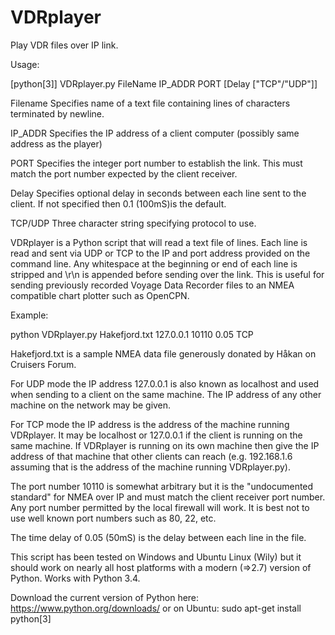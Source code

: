 # VDRplayer
Play VDR files over IP link.

Usage:

[python[3]] VDRplayer.py FileName IP_ADDR PORT [Delay ["TCP"/"UDP"]]

  Filename      Specifies name of a text file containing lines of characters 
                terminated by newline.
  
  IP_ADDR       Specifies the IP address of a client computer (possibly same address 
                as the player)
  
  PORT          Specifies the integer port number to establish the link. This must 
                match the port number expected by the client receiver.
				
  Delay         Specifies optional delay in seconds between each line sent to the client.
                If not specified then 0.1 (100mS)is the default.
				
  TCP/UDP       Three character string specifying protocol to use.
  

VDRplayer is a Python script that will read a text file of lines. Each line is read and 
sent via UDP or TCP to the IP and port address provided on the command line. Any 
whitespace at the beginning or end of each line is stripped and \r\n is appended before 
sending over the link. This is useful for sending previously recorded Voyage Data Recorder 
files to an NMEA compatible chart plotter such as OpenCPN.

Example:

python VDRplayer.py Hakefjord.txt 127.0.0.1 10110 0.05 TCP

Hakefjord.txt is a sample NMEA data file generously donated by Håkan on Cruisers Forum.

For UDP mode the IP address 127.0.0.1 is also known as localhost and used when sending 
to a client on the same machine. The IP address of any other machine on the network may 
be given.

For TCP mode the IP address is the address of the machine running VDRplayer. It may be
localhost or 127.0.0.1 if the client is running on the same machine. If VDRplayer is 
running on its own machine then give the IP address of that machine that other clients 
can reach (e.g. 192.168.1.6 assuming that is the address of the machine running 
VDRplayer.py).

The port number 10110 is somewhat arbitrary but it is the "undocumented standard" for 
NMEA over IP and must match the client receiver port number. Any port number permitted 
by the local firewall will work. It is best not to use well known port numbers such as 
80, 22, etc.

The time delay of 0.05 (50mS) is the delay between each line in the file.

This script has been tested on Windows and Ubuntu Linux (Wily) but it should work on 
nearly all host platforms with a modern (=>2.7) version of Python. Works with Python 3.4.

Download the current version of Python here: https://www.python.org/downloads/ or 
on Ubuntu: sudo apt-get install python[3]
